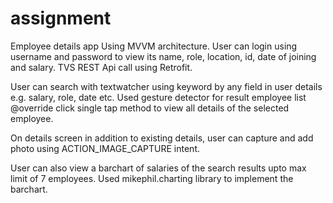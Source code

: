 # assignment
 Employee details app Using MVVM architecture. User can login using username and password to view its name, role, location, id, date of joining and salary.
 TVS REST Api call using Retrofit.
 
 User can search with textwatcher using keyword by any field in user details e.g. salary, role, date etc.
 Used gesture detector for result employee list @override click single tap method to view all details of the selected employee.
 
 On details screen in addition to existing details, user can capture and add photo using ACTION_IMAGE_CAPTURE intent. 
 
 User can also view a barchart of salaries of the search results upto max limit of 7 employees. Used mikephil.charting library to implement the barchart.
 
